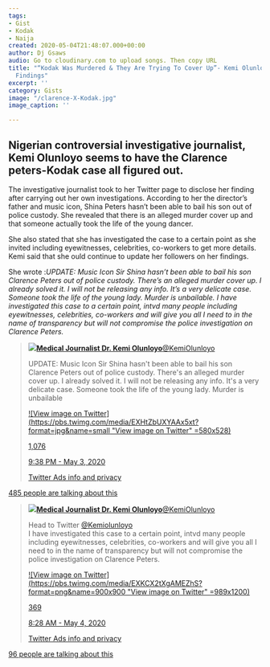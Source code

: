 ```yaml
---
tags:
- Gist
- Kodak
- Naija
created: 2020-05-04T21:48:07.000+00:00
author: Dj Gsaws
audio: Go to cloudinary.com to upload songs. Then copy URL
title: "“Kodak Was Murdered & They Are Trying To Cover Up”- Kemi Olunloyo Shares Investigation
  Findings"
excerpt: ''
category: Gists
image: "/clarence-X-Kodak.jpg"
image_caption: ''

---
```

## **Nigerian controversial investigative journalist, Kemi Olunloyo seems to have the Clarence peters-Kodak case all figured out.**

The investigative journalist took to her Twitter page to disclose her finding after carrying out her own investigations. According to her the director’s father and music icon, Shina Peters hasn’t been able to bail his son out of police custody. She revealed that there is an alleged murder cover up and that someone actually took the life of the young dancer.

She also stated that she has investigated the case to a certain point as she invited including eyewitnesses, celebrities, co-workers to get more details. Kemi said that she ould continue to update her followers on her findings.

She wrote :_UPDATE: Music Icon Sir Shina hasn’t been able to bail his son Clarence Peters out of police custody. There’s an alleged murder cover up. I already solved it. I will not be releasing any info. It’s a very delicate case. Someone took the life of the young lady. Murder is unbailable. I have investigated this case to a certain point, intvd many people including eyewitnesses, celebrities, co-workers and will give you all I need to in the name of transparency but will not compromise the police investigation on Clarence Peters._

> [![](https://pbs.twimg.com/profile_images/1256691789832093696/toHaAiYk_bigger.jpg)**Medical Journalist Dr. Kemi Olunloyo**@KemiOlunloyo](https://twitter.com/KemiOlunloyo)
>
> UPDATE: Music Icon Sir Shina hasn't been able to bail his son Clarence Peters out of police custody. There's an alleged murder cover up. I already solved it. I will not be releasing any info. It's a very delicate case. Someone took the life of the young lady. Murder is unbailable
>
> [!\[View image on Twitter\](https://pbs.twimg.com/media/EXHtZbUXYAAx5xt?format=jpg&name=small "View image on Twitter" =580x528)](https://twitter.com/KemiOlunloyo/status/1257046794770546695/photo/1)
>
> [1,076](https://twitter.com/intent/like?tweet_id=1257046794770546695 "Like")
>
> [9:38 PM - May 3, 2020](https://twitter.com/KemiOlunloyo/status/1257046794770546695)
>
> [Twitter Ads info and privacy](https://support.twitter.com/articles/20175256 "Twitter Ads info and privacy")

[485 people are talking about this](https://twitter.com/KemiOlunloyo/status/1257046794770546695 "View the conversation on Twitter")

> [![](https://pbs.twimg.com/profile_images/1256691789832093696/toHaAiYk_bigger.jpg)**Medical Journalist Dr. Kemi Olunloyo**@KemiOlunloyo](https://twitter.com/KemiOlunloyo)
>
> Head to Twitter [@Kemiolunloyo](https://twitter.com/KemiOlunloyo)  
> I have investigated this case to a certain point, intvd many people including eyewitnesses, celebrities, co-workers and will give you all I need to in the name of transparency but will not compromise the police investigation on Clarence Peters.
>
> [!\[View image on Twitter\](https://pbs.twimg.com/media/EXKCX2tXgAMEZhS?format=png&name=900x900 "View image on Twitter" =989x1200)](https://twitter.com/KemiOlunloyo/status/1257210601845161984/photo/1)
>
> [369](https://twitter.com/intent/like?tweet_id=1257210601845161984 "Like")
>
> [8:28 AM - May 4, 2020](https://twitter.com/KemiOlunloyo/status/1257210601845161984)
>
> [Twitter Ads info and privacy](https://support.twitter.com/articles/20175256 "Twitter Ads info and privacy")

[96 people are talking about this](https://twitter.com/KemiOlunloyo/status/1257210601845161984 "View the conversation on Twitter")